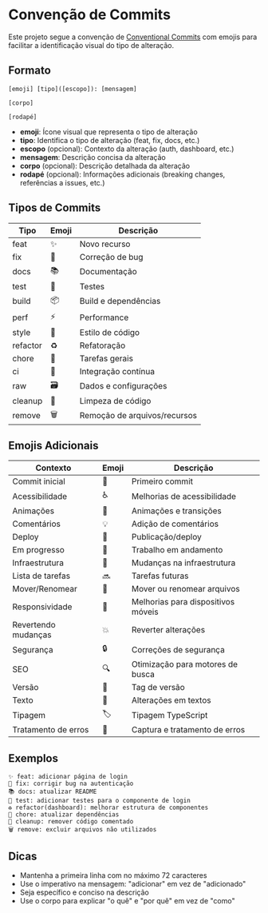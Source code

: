 # Convenção de Commits

Este projeto segue a convenção de [Conventional Commits](https://www.conventionalcommits.org/) com emojis para facilitar a identificação visual do tipo de alteração.

## Formato

```
[emoji] [tipo]([escopo]): [mensagem]

[corpo]

[rodapé]
```

- **emoji**: Ícone visual que representa o tipo de alteração
- **tipo**: Identifica o tipo de alteração (feat, fix, docs, etc.)
- **escopo** (opcional): Contexto da alteração (auth, dashboard, etc.)
- **mensagem**: Descrição concisa da alteração
- **corpo** (opcional): Descrição detalhada da alteração
- **rodapé** (opcional): Informações adicionais (breaking changes, referências a issues, etc.)

## Tipos de Commits

| Tipo | Emoji | Descrição |
|------|-------|-----------|
| feat | ✨ | Novo recurso |
| fix | 🐛 | Correção de bug |
| docs | 📚 | Documentação |
| test | 🧪 | Testes |
| build | 📦 | Build e dependências |
| perf | ⚡ | Performance |
| style | 💄 | Estilo de código |
| refactor | ♻️ | Refatoração |
| chore | 🔧 | Tarefas gerais |
| ci | 🧱 | Integração contínua |
| raw | 🗃️ | Dados e configurações |
| cleanup | 🧹 | Limpeza de código |
| remove | 🗑️ | Remoção de arquivos/recursos |

## Emojis Adicionais

| Contexto | Emoji | Descrição |
|----------|-------|-----------|
| Commit inicial | 🎉 | Primeiro commit |
| Acessibilidade | ♿ | Melhorias de acessibilidade |
| Animações | 💫 | Animações e transições |
| Comentários | 💡 | Adição de comentários |
| Deploy | 🚀 | Publicação/deploy |
| Em progresso | 🚧 | Trabalho em andamento |
| Infraestrutura | 🧱 | Mudanças na infraestrutura |
| Lista de tarefas | 🔜 | Tarefas futuras |
| Mover/Renomear | 🚚 | Mover ou renomear arquivos |
| Responsividade | 📱 | Melhorias para dispositivos móveis |
| Revertendo mudanças | 💥 | Reverter alterações |
| Segurança | 🔒️ | Correções de segurança |
| SEO | 🔍️ | Otimização para motores de busca |
| Versão | 🔖 | Tag de versão |
| Texto | 📝 | Alterações em textos |
| Tipagem | 🏷️ | Tipagem TypeScript |
| Tratamento de erros | 🥅 | Captura e tratamento de erros |

## Exemplos

```
✨ feat: adicionar página de login
🐛 fix: corrigir bug na autenticação
📚 docs: atualizar README
🧪 test: adicionar testes para o componente de login
♻️ refactor(dashboard): melhorar estrutura de componentes
🔧 chore: atualizar dependências
🧹 cleanup: remover código comentado
🗑️ remove: excluir arquivos não utilizados
```

## Dicas

- Mantenha a primeira linha com no máximo 72 caracteres
- Use o imperativo na mensagem: "adicionar" em vez de "adicionado"
- Seja específico e conciso na descrição
- Use o corpo para explicar "o quê" e "por quê" em vez de "como" 
